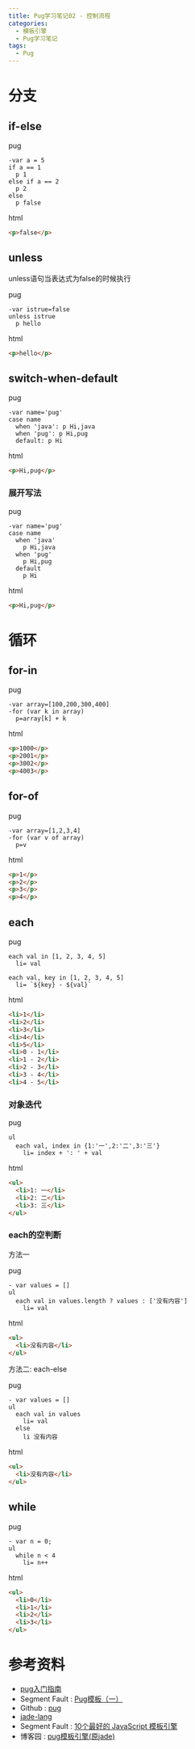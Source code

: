 ```yaml
---
title: Pug学习笔记02 - 控制流程
categories:
  - 模板引擎
  - Pug学习笔记
tags:
  - Pug
---
```




# 分支

## if-else

pug

```jade
-var a = 5
if a == 1
  p 1
else if a == 2
  p 2
else
  p false
```

html

```html
<p>false</p>
```

## unless

unless语句当表达式为false的时候执行

pug

```jade
-var istrue=false
unless istrue
  p hello
```

html

```html
<p>hello</p>
```

## switch-when-default

pug

```jade
-var name='pug'
case name
  when 'java': p Hi,java
  when 'pug': p Hi,pug
  default: p Hi
```

html

```html
<p>Hi,pug</p>
```

### 展开写法

pug

```jade
-var name='pug'
case name
  when 'java'
    p Hi,java
  when 'pug'
    p Hi,pug
  default
    p Hi
```

html

```html
<p>Hi,pug</p>
```



# 循环

## for-in

pug

```jade
-var array=[100,200,300,400]
-for (var k in array)
  p=array[k] + k
```

html

```html
<p>1000</p>
<p>2001</p>
<p>3002</p>
<p>4003</p>
```

## for-of

pug

```jade
-var array=[1,2,3,4]
-for (var v of array)
  p=v
```

html

```html
<p>1</p>
<p>2</p>
<p>3</p>
<p>4</p>
```

## each

pug

```jade
each val in [1, 2, 3, 4, 5]
  li= val

each val, key in [1, 2, 3, 4, 5]
  li= `${key} - ${val}`
```

html

```html
<li>1</li>
<li>2</li>
<li>3</li>
<li>4</li>
<li>5</li>
<li>0 - 1</li>
<li>1 - 2</li>
<li>2 - 3</li>
<li>3 - 4</li>
<li>4 - 5</li>
```

### 对象迭代

pug

```jade
ul
  each val, index in {1:'一',2:'二',3:'三'}
    li= index + ': ' + val
```

html

```html
<ul>
  <li>1: 一</li>
  <li>2: 二</li>
  <li>3: 三</li>
</ul>
```

### each的空判断

方法一

pug

```jade
- var values = []
ul
  each val in values.length ? values : ['没有内容']
    li= val
```

html

```html
<ul>
  <li>没有内容</li>
</ul>
```

方法二: each-else

pug

```jade
- var values = []
ul
  each val in values
    li= val
  else
    li 没有内容
```

html

```html
<ul>
  <li>没有内容</li>
</ul>
```

## while

pug

```jade
- var n = 0;
ul
  while n < 4
    li= n++
```

html

```html
<ul>
  <li>0</li>
  <li>1</li>
  <li>2</li>
  <li>3</li>
</ul>
```



# 参考资料

- [pug入门指南](https://pugjs.org/zh-cn/api/getting-started.html) 
- Segment Fault : [Pug模板（一）](https://segmentfault.com/a/1190000006198621) 
- Github : [pug](https://github.com/pugjs/pug) 
- [jade-lang](http://jade-lang.com/reference) 
- Segment Fault : [10个最好的 JavaScript 模板引擎](https://segmentfault.com/a/1190000000502743) 
- 博客园 : [pug模板引擎(原jade)](http://www.cnblogs.com/xiaohuochai/p/7222227.html) 

